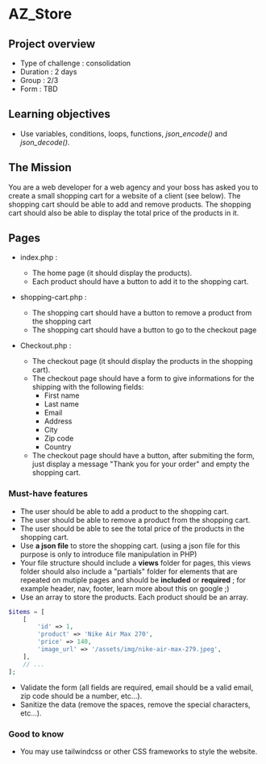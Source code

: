 # AZ_Store

## Project overview

- Type of challenge : consolidation
- Duration : 2 days
- Group : 2/3 
- Form : TBD

## Learning objectives

- Use variables, conditions, loops, functions, *json_encode()* and *json_decode()*.

## The Mission

You are a web developer for a web agency and your boss has asked you to create a small shopping cart for a website of a client (see below). The shopping cart should be able to add and remove products. The shopping cart should also be able to display the total price of the products in it.

## Pages

- index.php : 
  - The home page (it should display the products). 
  - Each product should have a button to add it to the shopping cart.

- shopping-cart.php : 
  - The shopping cart should have a button to remove a product from the shopping cart
  - The shopping cart should have a button to go to the checkout page

- Checkout.php : 
  - The checkout page (it should display the products in the shopping cart). 
  - The checkout page should have a form to give informations for the shipping with the following fields:
    - First name
    - Last name
    - Email
    - Address
    - City
    - Zip code
    - Country
  - The checkout page should have a button, after submiting the form, just display a message "Thank you for your order" and empty the shopping cart.

### Must-have features

- The user should be able to add a product to the shopping cart.
- The user should be able to remove a product from the shopping cart.
- The user should be able to see the total price of the products in the shopping cart.
- Use **a json file** to store the shopping cart. (using a json file for this purpose is only to introduce file manipulation in PHP)
- Your file structure should include a **views** folder for pages, this views folder should also include a "partials" folder for elements that are repeated on mutiple pages and should be **included** or **required** ; for example header, nav, footer, learn more about this on google ;)
- Use an array to store the products. Each product should be an array.

```php
$items = [
    [
        'id' => 1,
        'product' => 'Nike Air Max 270',
        'price' => 140,
        'image_url' => '/assets/img/nike-air-max-279.jpeg', 
    ],
    // ...
];
```

- Validate the form (all fields are required, email should be a valid email, zip code should be a number, etc...).
- Sanitize the data (remove the spaces, remove the special characters, etc...).



### Good to know
- You may use tailwindcss or other CSS frameworks to style the website.
